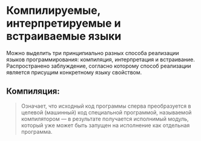 # Компилируемые, интерпретируемые и встраиваемые языки

Можно выделить три принципиально разных способа реализации языков программирования: компиляция, интерпретация и встраивание. Распространено заблуждение, согласно которому способ реализации является присущим конкретному языку свойством.

## Компиляция:
> Означает, что исходный код программы сперва преобразуется в целевой (машинный) код специальной программой, называемой компилятором — в результате получается исполнимый модуль, который уже может быть запущен на исполнение как отдельная программа.

